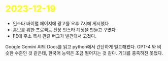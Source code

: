 # <span style="color:yellow">2023-12-19</span>

- 인스타 바이럴 페이지에 광고를 오후 7시에 게시했다
- 홍보를 위한 프로젝트 전용 인스타 계정을 만들고 꾸몄다.
- FE에 주소 복사 관련 버그가 발견돼서 고쳤다.


Google Gemini AI의 Docs를 읽고 python에서 간단하게 빌드해봤다.
GPT-4 와 비슷한 수준인 것 같은데, 한국어 능력은 조금 떨어지는 것 같다.
기대를 충족하진 못했다.

